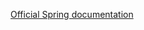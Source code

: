 
[Official Spring documentation](https://docs.spring.io/spring/docs/current/spring-framework-reference/index.html)
